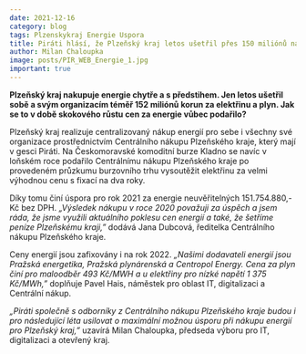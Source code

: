 ```yaml
---
date: 2021-12-16
category: blog
tags: Plzenskykraj Energie Uspora
title: Piráti hlásí, že Plzeňský kraj letos ušetřil přes 150 miliónů na energiích!
author: Milan Chaloupka
image: posts/PIR_WEB_Energie_1.jpg
important: true
---
```


**Plzeňský kraj nakupuje energie chytře a s předstihem. Jen letos ušetřil sobě a svým organizacím téměř 152 miliónů korun za elektřinu a plyn. Jak se to v době skokového růstu cen za energie vůbec podařilo?**

Plzeňský kraj realizuje centralizovaný nákup energií pro sebe i všechny své organizace prostřednictvím Centrálního nákupu Plzeňského kraje, který mají v gesci Piráti. Na Českomoravské komoditní burze Kladno se navíc v loňském roce podařilo Centrálnímu nákupu Plzeňského kraje po provedeném průzkumu burzovního trhu vysoutěžit elektřinu za velmi výhodnou cenu s fixací na dva roky.

Díky tomu činí úspora pro rok 2021 za energie neuvěřitelných 151.754.880,- Kč bez DPH. *„Výsledek nákupu v roce 2020 považuji za úspěch a jsem ráda, že jsme využili aktuálního poklesu cen energií a také, že šetříme peníze Plzeňskému kraji,”* dodává Jana Dubcová, ředitelka Centrálního nákupu Plzeňského kraje.

Ceny energií jsou zafixovány i na rok 2022. *„Našimi dodavateli energií jsou Pražská energetika, Pražská plynárenská a Centropol Energy. Cena za plyn činí pro maloodběr 493 Kč/MWH a u elektřiny pro nízké napětí 1 375 Kč/MWh,”* doplňuje Pavel Hais, náměstek pro oblast IT, digitalizaci a Centrální nákup.

*„Piráti společně s odborníky z Centrálního nákupu Plzeňského kraje budou i pro následující léta usilovat o maximální možnou úsporu při nákupu energií pro Plzeňský kraj,”* uzavírá Milan Chaloupka, předseda výboru pro IT, digitalizaci a otevřený kraj.
